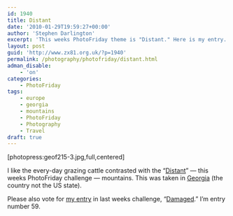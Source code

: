 ```yaml
---
id: 1940
title: Distant
date: '2010-01-29T19:59:27+00:00'
author: 'Stephen Darlington'
excerpt: 'This weeks PhotoFriday theme is "Distant." Here is my entry.'
layout: post
guid: 'http://www.zx81.org.uk/?p=1940'
permalink: /photography/photofriday/distant.html
adman_disable:
    - 'on'
categories:
    - PhotoFriday
tags:
    - europe
    - georgia
    - mountains
    - PhotoFriday
    - Photography
    - Travel
draft: true
---
```


\[photopress:geof215-3.jpg,full,centered\]

I like the every-day grazing cattle contrasted with the “[Distant](http://www.photofriday.com/archives/challenge/000951.php)” — this weeks PhotoFriday challenge — mountains. This was taken in [Georgia](http://www.zx81.org.uk/travel/georgia.html) (the country not the US state).

Please also vote for [my entry](http://www.zx81.org.uk/photography/photofriday/damaged.html) in last weeks challenge, “[Damaged](http://www.photofriday.com/linkviewer.php?id=949).” I’m entry number 59.